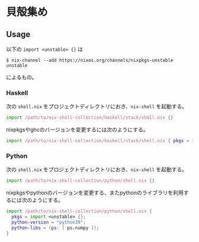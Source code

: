 # 貝殻集め

## Usage

以下の `import <unstable> {}` は

```
$ nix-channel --add https://nixos.org/channels/nixpkgs-unstable unstable
```

によるもの。

### Haskell
次の `shell.nix` をプロジェクトディレクトリにおき、`nix-shell` を起動する。

```nix
import /path/to/nix-shell-collection/haskell/stack/shell.nix {}
```

nixpkgsやghcのバージョンを変更するには次のようにする。

```nix
import /path/to/nix-shell-collection/haskell/stack/shell.nix { pkgs = import <unstable> {}; ghc-version = "ghc8103"; }
```

### Python
次の `shell.nix` をプロジェクトディレクトリにおき、`nix-shell` を起動する。

```nix
import /path/to/nix-shell-collection/python/shell.nix {}
```

nixpkgsやpythonのバージョンを変更する、またpythonのライブラリを利用するには次のようにする。

```nix
import /path/to/nix-shell-collection/python/shell.nix {
  pkgs = import <unstable> {};
  python-version = "python39";
  python-libs = (ps: [ ps.numpy ]);
}
```

